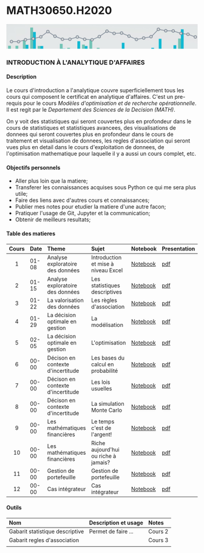 # MATH30650.H2020
![banner](media/aa_banner.jpg)
### INTRODUCTION À L'ANALYTIQUE D'AFFAIRES

#### Description
Le cours d'introduction a l'analytique couvre superficiellement tous les cours qui composent le certificat en analytique d'affaires. C'est un pre-requis pour le cours *Modèles d'optimisation et de recherche opérationnelle*. Il est regit par le *Departement des Sciences de la Decision (MATH)*. 

On y voit des statistiques qui seront couvertes plus en profondeur dans le cours de statistiques et statistiques avancees, des visualisations de donnees qui seront couvertes plus en profondeur dans le cours de traitement et visualisation de donnees, les regles d'association qui seront vues plus en detail dans le cours d'exploitation de donnees, de l'optimisation mathematique pour laquelle il y a aussi un cours complet, etc.

#### Objectifs personnels

- Aller plus loin que la matiere;
- Transferer les connaissances acquises sous Python ce qui me sera plus utile;
- Faire des liens avec d'autres cours et connaissances;
- Publier mes notes pour etudier la matiere d'une autre facon;
- Pratiquer l'usage de Git, Jupyter et la communication;
- Obtenir de meilleurs resultats;

#### Table des matieres

| Cours | Date  | Theme                               | Sujet                                | Notebook       | Presentation |
| :-----: | :---- | :---------------------------------- | :----------------------------------- | :------------- | :----------- |
|    1    | 01-08 | Analyse exploratoire des données    | Introduction et mise à niveau Excel  | [Notebook][00] | [pdf][s00]   |
|    2    | 01-15 | Analyse exploratoire des données    | Les statistiques descriptives        | [Notebook][01] | [pdf][s01]   |
|    3    | 01-22 | La valorisation des données         | Les règles d'association             | [Notebook][02] | [pdf][s02]   |
|    4    | 01-29 | La décision optimale en gestion     | La modélisation                      | [Notebook][03] | [pdf][s03]   |
|    5    | 02-05 | La décision optimale en gestion     | L'optimisation                       | [Notebook][04] | [pdf][s04]   |
|    6    | 00-00 | Décison en contexte d'incertitude   | Les bases du calcul en probabilité   | [Notebook][05] | [pdf][s05]   |
|    7    | 00-00 | Décison en contexte d'incertitude   | Les lois usuelles                    | [Notebook][06] | [pdf][s06]   |
|    8    | 00-00 | Décison en contexte d'incertitude   | La simulation Monte Carlo            | [Notebook][07] | [pdf][s07]   |
|    9    | 00-00 | Les mathématiques financières       | Le temps c'est de l'argent!          | [Notebook][08] | [pdf][s08]   |
|    10   | 00-00 | Les mathématiques financières       | Riche aujourd'hui ou riche à jamais? | [Notebook][09] | [pdf][s09]   |
|    11   | 00-00 | Gestion de portefeuille             | Gestion de portefeuille              | [Notebook][10] | [pdf][s10]   |
|    12   | 00-00 | Cas intégrateur                     | Cas intégrateur                      | [Notebook][11] | [pdf][s11]   |

[00]: cours1_intro/Sceance01.ipynb
[01]: cours2_stats/Sceance02.ipynb
[02]: cours3_association/Sceance03.ipynb
[03]: cours4_modelisation/Sceance04.ipynb
[04]: cours5_optimisation/Sceance05.ipynb
[05]: cours6_probabilite/Sceance06.ipynb
[06]: cours7_lois_proba/Sceance07.ipynb
[07]: cours8_montecarlo/Sceance08.ipynb
[08]: cours/Notes09.ipynb
[09]: cours/Notes10.ipynb
[10]: cours/Notes11.ipynb
[11]: cours/Notes12.ipynb

[s00]: cours1_intro/notes/Sceance01.pdf
[s01]: cours2_stats/notes/Sceance02.pdf
[s02]: cours3_association/notes/Sceance03.pdf
[s03]: cours4_modelisation/notes/Sceance04.pdf
[s04]: cours5_optimisation/notes/Sceance05.pdf
[s05]: cours6_probabilite/notes/Sceance06.pdf
[s06]: cours7_lois_proba/notes/Sceance07.pdf
[s07]: cours8_montecarlo/notes/Sceance08.pdf
[s08]: cours/notes/Sceance09.pdf
[s09]: cours/notes/Sceance10.pdf
[s10]: cours/notes/Sceance11.pdf
[s11]: cours/notes/Sceance12.pdf

#### Outils

| Nom                             | Description et usage                          | Notes                               | 
| :------------------------------ | :-------------------------------------------- | :---------------------------------- |
| Gabarit statistique descriptive | Permet de faire ...                           | Cours 2                             |
| Gabarit regles d'association    |                                               | Cours 3                             |
|                                  |                                            |                                      |
